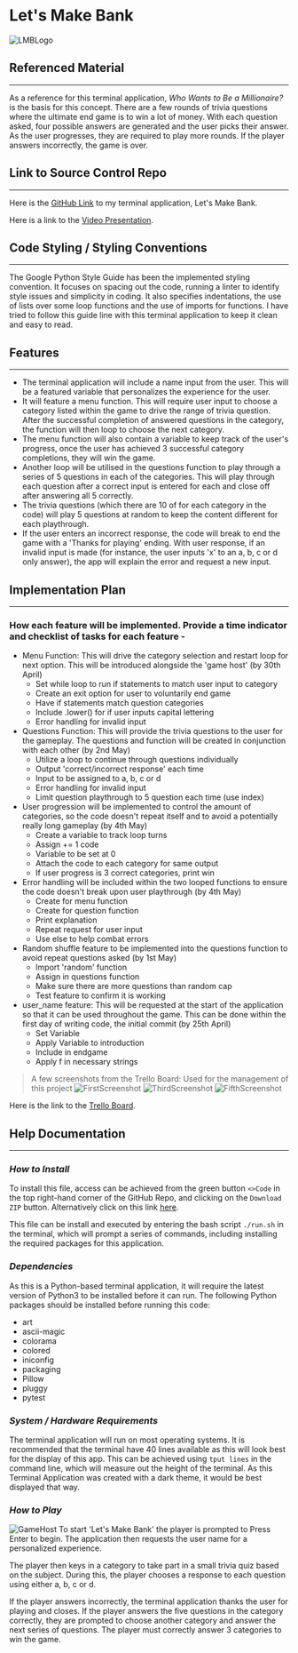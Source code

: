 # Let's Make Bank 

![LMBLogo](/docs/LMBLogo.png)
## Referenced Material
___
As a reference for this terminal application, *Who Wants to Be a Millionaire?* is the basis for this concept.
There are a few rounds of trivia questions where the ultimate end game is to win a lot of money.
With each question asked, four possible answers are generated and the user picks their answer. As the user progresses, they are required to play more rounds. If the player answers incorrectly, the game is over.

## Link to Source Control Repo
___
Here is the [GitHub Link](https://github.com/kelshardy/Terminal_Application) to my terminal application, Let's Make Bank.

Here is a link to the [Video Presentation](https://youtu.be/AC6z50RA2RY).

## Code Styling / Styling Conventions
___
The Google Python Style Guide has been the implemented styling convention.
It focuses on spacing out the code, running a linter to identify style issues and simplicity in coding.
It also specifies indentations, the use of lists over some loop functions and the use of imports for functions.
I have tried to follow this guide line with this terminal application to keep it clean and easy to read.

## Features
___
 
- The terminal application will include a name input from the user. This will be a featured variable that personalizes the experience for the user.
- It will feature a menu function. This will require user input to choose a category listed within the game to drive the range of trivia question. After the successful completion of answered questions in the category, the function will then loop to choose the next category.
- The menu function will also contain a variable to keep track of the user's progress, once the user has achieved 3 successful category completions, they will win the game.
- Another loop will be utilised in the questions function to play through a series of 5 questions in each of the categories. This will play through each question after a correct input is entered for each and close off after answering all 5 correctly.
- The trivia questions (which there are 10 of for each category in the code) will play 5 questions at random to keep the content different for each playthrough.
- If the user enters an incorrect response, the code will break to end the game with a 'Thanks for playing' ending. With user response, if an invalid input is made (for instance, the user inputs 'x' to an a, b, c or d only answer), the app will explain the error and request a new input.

## Implementation Plan
___
### How each feature will be implemented. Provide a time indicator and checklist of tasks for each feature - 

* Menu Function: This will drive the category selection and restart loop for next option. This will be introduced alongside the 'game host' (by 30th April)
    * Set while loop to run if statements to match user input to category
    * Create an exit option for user to voluntarily end game
    * Have if statements match question categories
    * Include .lower() for if user inputs capital lettering
    * Error handling for invalid input
* Questions Function: This will provide the trivia questions to the user for the gameplay. The questions and function will be created in conjunction with each other (by 2nd May)
    * Utilize a loop to continue through questions individually
    * Output 'correct/incorrect response' each time
    * Input to be assigned to a, b, c or d
    * Error handling for invalid input
    * Limit question playthrough to 5 question each time (use index)
* User progression will be implemented to control the amount of categories, so the code doesn't repeat itself and to avoid a potentially really long gameplay (by 4th May)
    * Create a variable to track loop turns
    * Assign += 1 code
    * Variable to be set at 0
    * Attach the code to each category for same output
    * If user progress is 3 correct categories, print win 
* Error handling will be included within the two looped functions to ensure the code doesn't break upon user playthrough (by 4th May)
    * Create for menu function
    * Create for question function
    * Print explanation
    * Repeat request for user input
    * Use else to help combat errors
* Random shuffle feature to be implemented into the questions function to avoid repeat questions asked (by 1st May)
    * Import 'random' function
    * Assign in questions function
    * Make sure there are more questions than random cap
    * Test feature to confirm it is working
* user_name feature: This will be requested at the start of the application so that it can be used throughout the game. This can be done within the first day of writing code, the initial commit (by 25th April)
    * Set Variable
    * Apply Variable to introduction
    * Include in endgame
    * Apply f in necessary strings

> A few screenshots from the Trello Board:
Used for the management of this project
![FirstScreenshot](/docs/First_Trello.png)
![ThirdScreenshot](/docs/Third_Trello.png)
![FifthScreenshot](/docs/Fifth_Trello.png)

Here is the link to the [Trello Board](https://trello.com/b/Apz6utPT/terminal-app).
## Help Documentation
___
### *How to Install*

To install this file, access can be achieved from the green button ```<>Code``` in the top right-hand corner of the GitHub Repo, and clicking on the ```Download ZIP``` button. Alternatively click on this link [here](https://github.com/kelshardy/Terminal_Application/archive/refs/heads/main.zip).

This file can be install and executed by entering the bash script ```./run.sh``` in the terminal, which will prompt a series of commands, including installing the required packages for this application.


### *Dependencies*

As this is a Python-based terminal application, it will require the latest version of Python3 to be installed before it can run.
The following Python packages should be installed before running this code:
- art
- ascii-magic
- colorama
- colored
- iniconfig
- packaging
- Pillow
- pluggy
- pytest

### *System / Hardware Requirements*
The terminal application will run on most operating systems.
It is recommended that the terminal have 40 lines available as this will look best for the display of this app. 
This can be achieved using ```tput lines``` in the command line, which will measure out the height of the terminal.
As this Terminal Application was created with a dark theme, it would be best displayed that way.

### *How to Play*

![GameHost](/docs/Game_Host.png)
To start 'Let's Make Bank' the player is prompted to Press Enter to begin. The application then requests the user name for a personalized experience.

The player then keys in a category to take part in a small trivia quiz based on the subject. During this, the player chooses a response to each question using either a, b, c or d. 

If the player answers incorrectly, the terminal application thanks the user for playing and closes.
If the player answers the five questions in the category correctly, they are prompted to choose another category and answer the next series of questions.
The player must correctly answer 3 categories to win the game.